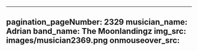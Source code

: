 ------
pagination_pageNumber: 2329
musician_name: Adrian
band_name: The Moonlandingz
img_src: images/musician2369.png
onmouseover_src: 
------